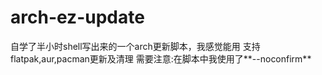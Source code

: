 # arch-ez-update
自学了半小时shell写出来的一个arch更新脚本，我感觉能用
支持flatpak,aur,pacman更新及清理
需要注意:在脚本中我使用了**--noconfirm**
